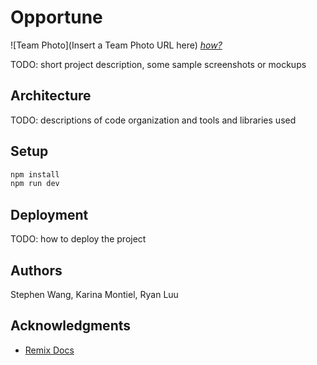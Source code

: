 # Opportune

![Team Photo](Insert a Team Photo URL here)
[*how?*](https://help.github.com/articles/about-readmes/#relative-links-and-image-paths-in-readme-files)

TODO: short project description, some sample screenshots or mockups

## Architecture

TODO:  descriptions of code organization and tools and libraries used

## Setup

```sh
npm install
npm run dev
```

## Deployment
TODO: how to deploy the project

## Authors

Stephen Wang, Karina Montiel, Ryan Luu

## Acknowledgments
- [Remix Docs](https://remix.run/docs)
